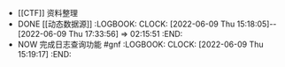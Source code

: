 - [[CTF]] 资料整理
- DONE [[动态数据源]]
  :LOGBOOK:
  CLOCK: [2022-06-09 Thu 15:18:05]--[2022-06-09 Thu 17:33:56] =>  02:15:51
  :END:
- NOW 完成日志查询功能 #gnf
  :LOGBOOK:
  CLOCK: [2022-06-09 Thu 15:19:17]
  :END:
